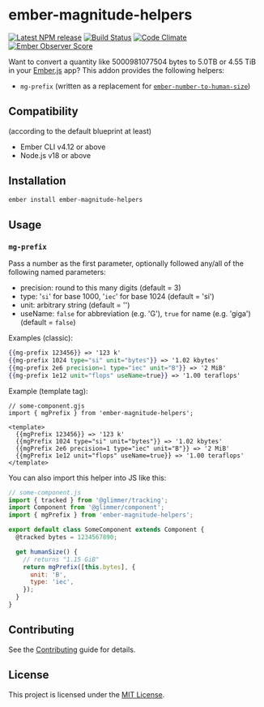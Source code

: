 # ember-magnitude-helpers

[![Latest NPM release](https://img.shields.io/npm/v/ember-magnitude-helpers?style=flat-square)](https://www.npmjs.com/package/ember-magnitude-helpers)
[![Build Status](https://img.shields.io/endpoint.svg?url=https%3A%2F%2Factions-badge.atrox.dev%2FEmberMN%2Fember-magnitude-helpers%2Fbadge&style=flat-square)](https://actions-badge.atrox.dev/EmberMN/ember-magnitude-helpers/goto)
[![Code Climate](https://img.shields.io/codeclimate/maintainability/EmberMN/ember-magnitude-helpers?style=flat-square)](https://codeclimate.com/github/EmberMN/ember-magnitude-helpers)
[![Ember Observer Score](https://emberobserver.com/badges/ember-magnitude-helpers.svg)](https://emberobserver.com/addons/ember-magnitude-helpers)

Want to convert a quantity like 5000981077504 bytes to 5.0TB or 4.55 TiB in your [Ember.js](https://emberjs.com) app?
This addon provides the following helpers:

* `mg-prefix` (written as a replacement for [`ember-number-to-human-size`](https://github.com/kellysutton/ember-number-to-human-size))

## Compatibility

(according to the default blueprint at least)

* Ember CLI v4.12 or above
* Node.js v18 or above

## Installation

```bash
ember install ember-magnitude-helpers
```

## Usage

### `mg-prefix`

Pass a number as the first parameter, optionally followed any/all of the following named parameters:

* precision: round to this many digits (default = 3)
* type: '`si`' for base 1000, '`iec`' for base 1024 (default = 'si')
* unit: arbitrary string (default = '')
* useName: `false` for abbreviation (e.g. 'G'), `true` for name (e.g. 'giga') (default = `false`)

Examples (classic):

```hbs
{{mg-prefix 123456}} => '123 k'
{{mg-prefix 1024 type="si" unit="bytes"}} => '1.02 kbytes'
{{mg-prefix 2e6 precision=1 type="iec" unit="B"}} => '2 MiB'
{{mg-prefix 1e12 unit="flops" useName=true}} => '1.00 teraflops'
```

Example (template tag):

```gjs
// some-component.gjs
import { mgPrefix } from 'ember-magnitude-helpers';

<template>
  {{mgPrefix 123456}} => '123 k'
  {{mgPrefix 1024 type="si" unit="bytes"}} => '1.02 kbytes'
  {{mgPrefix 2e6 precision=1 type="iec" unit="B"}} => '2 MiB'
  {{mgPrefix 1e12 unit="flops" useName=true}} => '1.00 teraflops'
</template>
```

You can also import this helper into JS like this:

```js
// some-component.js
import { tracked } from '@glimmer/tracking';
import Component from '@glimmer/component';
import { mgPrefix } from 'ember-magnitude-helpers';

export default class SomeComponent extends Component {
  @tracked bytes = 1234567890;

  get humanSize() {
    // returns "1.15 GiB"
    return mgPrefix([this.bytes], {
      unit: 'B',
      type: 'iec',
    });
  }
}
```

## Contributing

See the [Contributing](CONTRIBUTING.md) guide for details.

## License

This project is licensed under the [MIT License](LICENSE.md).
